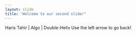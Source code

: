 ```yaml
---
layout: slide
title: "Welcome to our second slide!"
---
```

Haris Tahir | Algo | Double-Helix
Use the left arrow to go back!
